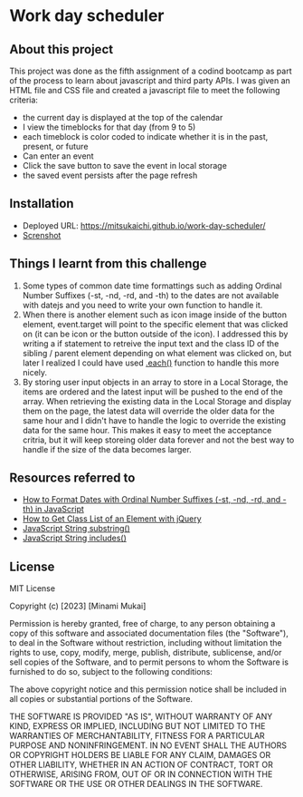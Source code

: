 # Work day scheduler

## About this project

This project was done as the fifth assignment of a codind bootcamp as part of the process to learn about javascript and third party APIs. I was given an HTML file and CSS file and created a javascript file to meet the following criteria:

- the current day is displayed at the top of the calendar
- I view the timeblocks for that day (from 9 to 5)
- each timeblock is color coded to indicate whether it is in the past, present, or future
- Can enter an event
- Click the save button to save the event in local storage
- the saved event persists after the page refresh

## Installation

- Deployed URL: https://mitsukaichi.github.io/work-day-scheduler/
- [Screnshot](https://github.com/mitsukaichi/work-day-scheduler/assets/45612744/0d689ff4-2fd9-4390-904b-a488015c70ea) 

## Things I learnt from this challenge

1. Some types of common date time formattings such as adding Ordinal Number Suffixes (-st, -nd, -rd, and -th) to the dates are not available with datejs and you need to write your own function to handle it.
2. When there is another element such as icon image inside of the button element, event.target will point to the specific element that was clicked on (it can be icon or the button outside of the icon). I addressed this by writing a if statement to retreive the input text and the class ID of the sibling / parent element depending on what element was clicked on, but later I realized I could have used [.each()](https://api.jquery.com/each/) function to handle this more nicely.
3. By storing user input objects in an array to store in a Local Storage, the items are ordered and the latest input will be pushed to the end of the array. When retrieving the existing data in the Local Storage and display them on the page, the latest data will override the older data for the same hour and I didn't have to handle the logic to override the existing data for the same hour. This makes it easy to meet the acceptance critria, but it will keep storeing older data forever and not the best way to handle if the size of the data becomes larger. 

## Resources referred to

- [How to Format Dates with Ordinal Number Suffixes (-st, -nd, -rd, and -th) in JavaScript](https://www.freecodecamp.org/news/format-dates-with-ordinal-number-suffixes-javascript/)
- [How to Get Class List of an Element with jQuery](https://www.tutorialrepublic.com/faq/how-to-get-class-list-of-an-element-with-jquery.php#:~:text=Answer%3A%20Use%20the%20jQuery%20attr,class%20names%20are%20space%20separated.)
- [JavaScript String substring()](https://www.w3schools.com/jsref/jsref_substring.asp)
- [JavaScript String includes()](https://www.w3schools.com/jsref/jsref_includes.asp)

## License 

MIT License

Copyright (c) [2023] [Minami Mukai]

Permission is hereby granted, free of charge, to any person obtaining a copy of this software and associated documentation files (the "Software"), to deal in the Software without restriction, including without limitation the rights to use, copy, modify, merge, publish, distribute, sublicense, and/or sell copies of the Software, and to permit persons to whom the Software is furnished to do so, subject to the following conditions:

The above copyright notice and this permission notice shall be included in all copies or substantial portions of the Software.

THE SOFTWARE IS PROVIDED "AS IS", WITHOUT WARRANTY OF ANY KIND, EXPRESS OR IMPLIED, INCLUDING BUT NOT LIMITED TO THE WARRANTIES OF MERCHANTABILITY, FITNESS FOR A PARTICULAR PURPOSE AND NONINFRINGEMENT. IN NO EVENT SHALL THE AUTHORS OR COPYRIGHT HOLDERS BE LIABLE FOR ANY CLAIM, DAMAGES OR OTHER LIABILITY, WHETHER IN AN ACTION OF CONTRACT, TORT OR OTHERWISE, ARISING FROM, OUT OF OR IN CONNECTION WITH THE SOFTWARE OR THE USE OR OTHER DEALINGS IN THE SOFTWARE.

